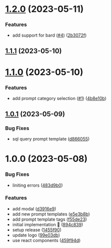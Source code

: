 # [1.2.0](https://github.com/rpidanny/llm-prompt-templates/compare/chrome-extension-v1.1.1...chrome-extension-v1.2.0) (2023-05-11)


### Features

* add support for bard ([#4](https://github.com/rpidanny/llm-prompt-templates/issues/4)) ([2b3072f](https://github.com/rpidanny/llm-prompt-templates/commit/2b3072f199186a518569e0afd4a03bb355b29d33))

## [1.1.1](https://github.com/rpidanny/llm-prompt-templates/compare/chrome-extension-v1.1.0...chrome-extension-v1.1.1) (2023-05-10)

# [1.1.0](https://github.com/rpidanny/llm-prompt-templates/compare/chrome-extension-v1.0.1...chrome-extension-v1.1.0) (2023-05-10)


### Features

* add prompt category selection ([#1](https://github.com/rpidanny/llm-prompt-templates/issues/1)) ([4b8e10b](https://github.com/rpidanny/llm-prompt-templates/commit/4b8e10bdf7c8508786ea6ddc234ca917cec99c43))

## [1.0.1](https://github.com/rpidanny/llm-prompt-templates/compare/chrome-extension-v1.0.0...chrome-extension-v1.0.1) (2023-05-09)


### Bug Fixes

* sql query prompt template ([d866055](https://github.com/rpidanny/llm-prompt-templates/commit/d8660559f6b0cef3cc8292748fc9155fd62e7dea))

# 1.0.0 (2023-05-08)

### Bug Fixes

- liniting errors ([483d9b0](https://github.com/rpidanny/llm-prompt-templates/commit/483d9b037f1680c2a237ecb97b551bb82a8a394c))

### Features

- add modal ([d3916e9](https://github.com/rpidanny/llm-prompt-templates/commit/d3916e96a010807af219d36ea6a417c2885571eb))
- add new prompt templates ([e5e3b8b](https://github.com/rpidanny/llm-prompt-templates/commit/e5e3b8b926a5ba48f7ed2b023b9b359ca6a83332))
- add prompt template tags ([f55de23](https://github.com/rpidanny/llm-prompt-templates/commit/f55de23a490178ff1867e5ea8098b0b11eba03db))
- initial implementation 🚀 ([894c839](https://github.com/rpidanny/llm-prompt-templates/commit/894c83948c8fee40d2f054edf39ab7f3f65736e9))
- setup release ([1455f90](https://github.com/rpidanny/llm-prompt-templates/commit/1455f9099a70d515545837ebee8afb2a03d8dc2c))
- update logo ([99e03db](https://github.com/rpidanny/llm-prompt-templates/commit/99e03db8efbaf8bb8f8ad58396bfaff62ae0fc43))
- use react components ([459f94d](https://github.com/rpidanny/llm-prompt-templates/commit/459f94d7eb85a1e30bd501f9fae8a22d52faebf5))
